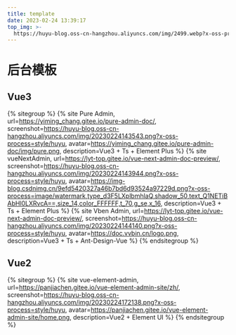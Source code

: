 ```yaml
---
title: template
date: 2023-02-24 13:39:17
top_img: >-
  https://huyu-blog.oss-cn-hangzhou.aliyuncs.com/img/2499.webp?x-oss-process=style/huyu
---
```

# 后台模板
## Vue3

{% sitegroup %}
{% site Pure Admin, url=https://yiming_chang.gitee.io/pure-admin-doc/, screenshot=https://huyu-blog.oss-cn-hangzhou.aliyuncs.com/img/20230224143543.png?x-oss-process=style/huyu, avatar=https://yiming_chang.gitee.io/pure-admin-doc/img/pure.png, description=Vue3 + Ts + Element Plus %}
{% site vueNextAdmin, url=https://lyt-top.gitee.io/vue-next-admin-doc-preview/, screenshot=https://huyu-blog.oss-cn-hangzhou.aliyuncs.com/img/20230224143944.png?x-oss-process=style/huyu, avatar=https://img-blog.csdnimg.cn/9efd5420327a46b7bd6d93524a97229d.png?x-oss-process=image/watermark,type_d3F5LXplbmhlaQ,shadow_50,text_Q1NETiBAbHl0LXRvcA==,size_14,color_FFFFFF,t_70,g_se,x_16, description=Vue3 + Ts + Element Plus %}
{% site Vben Admin, url=https://lyt-top.gitee.io/vue-next-admin-doc-preview/, screenshot=https://huyu-blog.oss-cn-hangzhou.aliyuncs.com/img/20230224144140.png?x-oss-process=style/huyu, avatar=https://doc.vvbin.cn/logo.png, description=Vue3 + Ts + Ant-Design-Vue %}
{% endsitegroup %}


## Vue2
{% sitegroup %}
{% site vue-element-admin, url=https://panjiachen.gitee.io/vue-element-admin-site/zh/, screenshot=https://huyu-blog.oss-cn-hangzhou.aliyuncs.com/img/20230224172138.png?x-oss-process=style/huyu, avatar=https://panjiachen.gitee.io/vue-element-admin-site/home.png, description=Vue2 + Element UI %}
{% endsitegroup %}
